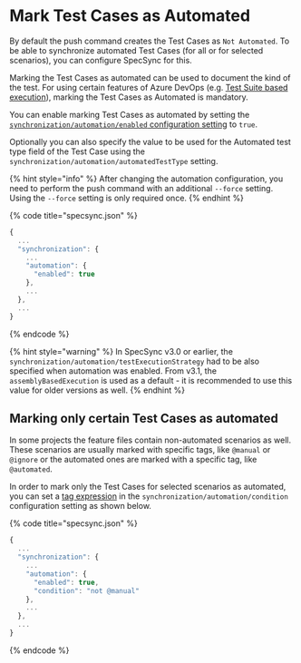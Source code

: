 # Mark Test Cases as Automated

By default the push command creates the Test Cases as `Not Automated`. To be able to synchronize automated Test Cases (for all or for selected scenarios), you can configure SpecSync for this.&#x20;

Marking the Test Cases as automated can be used to document the kind of the test. For using certain features of Azure DevOps (e.g. [Test Suite based execution](../test-result-publishing-features/support-for-azure-devops-test-plan-test-suite-based-test-execution.md)), marking the Test Cases as Automated is mandatory.

You can enable marking Test Cases as automated by setting the [`synchronization/automation/enabled` configuration setting](../../reference/configuration/configuration-synchronization/configuration-synchronization-automation.md) to `true`.

Optionally you can also specify the value to be used for the Automated test type field of the Test Case using the `synchronization/automation/automatedTestType` setting.

{% hint style="info" %}
After changing the automation configuration, you need to perform the push command with an additional `--force` setting. Using the `--force` setting is only required once.
{% endhint %}

{% code title="specsync.json" %}
```javascript
{
  ...
  "synchronization": {
    ...
    "automation": {
      "enabled": true
    },
    ...
  },
  ...
}
```
{% endcode %}

{% hint style="warning" %}
In SpecSync v3.0 or earlier, the `synchronization/automation/testExecutionStrategy` had to be also specified when automation was enabled. From v3.1, the `assemblyBasedExecution` is used as a default - it is recommended to use this value for older versions as well.
{% endhint %}

## Marking only certain Test Cases as automated

In some projects the feature files contain non-automated scenarios as well. These scenarios are usually marked with specific tags, like `@manual` or `@ignore` or the automated ones are marked with a specific tag, like `@automated`.&#x20;

In order to mark only the Test Cases for selected scenarios as automated, you can set a [tag expression](http://speclink.me/tagexpressions) in the `synchronization/automation/condition` configuration setting as shown below.

{% code title="specsync.json" %}
```javascript
{
  ...
  "synchronization": {
    ...
    "automation": {
      "enabled": true,
      "condition": "not @manual"
    },
    ...
  },
  ...
}
```
{% endcode %}
